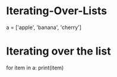 # Iterating-Over-Lists
a = ['apple', 'banana', 'cherry']

# Iterating over the list
for item in a:
    print(item)
